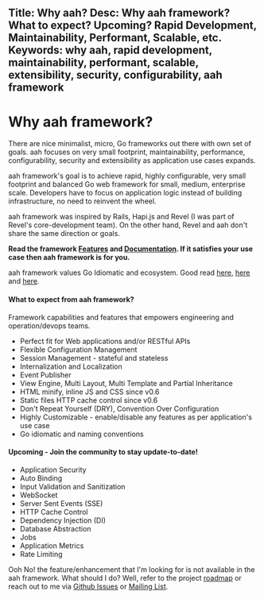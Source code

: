 Title: Why aah?
Desc: Why aah framework? What to expect? Upcoming? Rapid Development, Maintainability, Performant, Scalable, etc.
Keywords: why aah, rapid development, maintainability, performant, scalable, extensibility, security, configurability, aah framework
---
# Why aah framework?

There are nice minimalist, micro, Go frameworks out there with own set of goals. aah focuses on very small footprint,  maintainability, performance, configurability, security and extensibility as application use cases expands.

aah framework's goal is to achieve rapid, highly configurable, very small footprint and balanced Go web framework for small, medium, enterprise scale. Developers have to focus on application logic instead of building infrastructure, no need to reinvent the wheel.

aah framework was inspired by Rails, Hapi.js and Revel (I was part of Revel's core-development team). On the other hand, Revel and aah don't share the same direction or goals.

**Read the framework [Features](/features.html) and [Documentation](https://docs.aahframework.org). If it satisfies your use case then aah framework is for you.**

aah framework values Go Idiomatic and ecosystem. Good read [here](https://dmitri.shuralyov.com/idiomatic-go), [here](https://golang.org/doc/effective_go.html) and [here](https://pocketgophers.com/idiomatic-go/).

#### What to expect from aah framework?
Framework capabilities and features that empowers engineering and operation/devops teams.

* Perfect fit for Web applications and/or RESTful APIs
* Flexible Configuration Management
* Session Management - stateful and stateless
* Internalization and Localization
* Event Publisher
* View Engine, Multi Layout, Multi Template and Partial Inheritance
* HTML minify, inline JS and CSS <span class="badge lb-xs">since v0.6</span>
* Static files HTTP cache control <span class="badge lb-xs">since v0.6</span>
* Don't Repeat Yourself (DRY), Convention Over Configuration
* Highly Customizable - enable/disable any features as per application's use case
* Go idiomatic and naming conventions

#### Upcoming - Join the community to stay update-to-date!
* Application Security
* Auto Binding
* Input Validation and Sanitization
* WebSocket
* Server Sent Events (SSE)
* HTTP Cache Control
* Dependency Injection (DI)
* Database Abstraction
* Jobs
* Application Metrics
* Rate Limiting

Ooh No! the feature/enhancement that I'm looking for is not available in the aah framework. What should I do? Well, refer to the project [roadmap](https://github.com/go-aah/aah/projects/3) or reach out to me via [Github Issues](https://github.com/go-aah/aah/issues) or [Mailing List](https://groups.google.com/forum/#!forum/aahframework).
